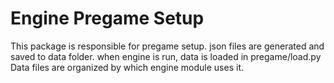 # Engine Pregame Setup

This package is responsible for pregame setup. json files are generated
and saved to data folder. when engine is run, data is loaded in pregame/load.py
Data files are organized by which engine module uses it.
